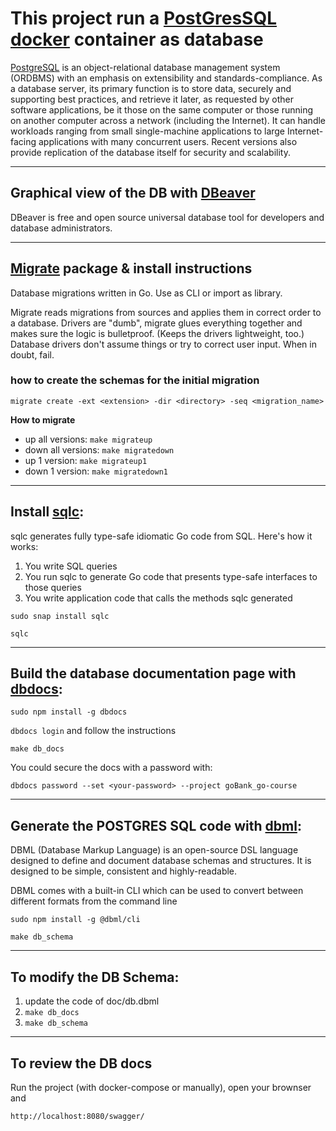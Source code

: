 # This project run a [PostGresSQL docker](https://hub.docker.com/_/postgres/) container as database

[PostgreSQL](https://www.postgresql.org/)  is an object-relational database management system (ORDBMS) with an emphasis on extensibility and standards-compliance. As a database server, its primary function is to store data, securely and supporting best practices, and retrieve it later, as requested by other software applications, be it those on the same computer or those running on another computer across a network (including the Internet). It can handle workloads ranging from small single-machine applications to large Internet-facing applications with many concurrent users. Recent versions also provide replication of the database itself for security and scalability.

---

## **Graphical view of the DB with [DBeaver](https://dbeaver.io/)**

DBeaver is free and open source universal database tool for developers and database administrators.

---

## **[Migrate](https://github.com/golang-migrate/migrate) package & install instructions**


Database migrations written in Go. Use as CLI or import as library.

Migrate reads migrations from sources and applies them in correct order to a database.
Drivers are "dumb", migrate glues everything together and makes sure the logic is bulletproof. (Keeps the drivers lightweight, too.)
Database drivers don't assume things or try to correct user input. When in doubt, fail.

### **how to create the schemas for the initial migration**
`migrate create -ext <extension> -dir <directory> -seq <migration_name>`

**How to migrate**
 * up all versions:     `make migrateup`
 * down all versions:   `make migratedown`
 * up 1 version:        `make migrateup1`
 * down 1 version:      `make migratedown1`

---
## **Install [sqlc](https://docs.sqlc.dev/en/latest/overview/install.html#):**

sqlc generates fully type-safe idiomatic Go code from SQL. Here's how it works:

1. You write SQL queries
2. You run sqlc to generate Go code that presents type-safe interfaces to those queries
3. You write application code that calls the methods sqlc generated

`sudo snap install sqlc`  

`sqlc`

---
## **Build the database documentation page with [dbdocs](dbdocs.io/docs):**
`sudo npm install -g dbdocs`

`dbdocs login` and follow the instructions

`make db_docs`

You could secure the docs with a password with:

`dbdocs password --set <your-password> --project goBank_go-course`

---
##  **Generate the POSTGRES SQL code with [dbml](https://www.dbml.org/cli/):**

DBML (Database Markup Language) is an open-source DSL language designed to define and document database schemas and structures. It is designed to be simple, consistent and highly-readable.

DBML comes with a built-in CLI which can be used to convert between different formats from the command line

`sudo npm install -g @dbml/cli`

`make db_schema`

---
## **To modify the DB Schema:**
  1. update the code of doc/db.dbml
  2. `make db_docs`
  3. `make db_schema`

---

## To review the DB docs

Run the project (with docker-compose or manually), open your brownser and

`http://localhost:8080/swagger/`

